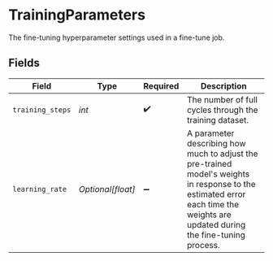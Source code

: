 # TrainingParameters

The fine-tuning hyperparameter settings used in a fine-tune job.


## Fields

| Field                                                                                                                                                                           | Type                                                                                                                                                                            | Required                                                                                                                                                                        | Description                                                                                                                                                                     |
| ------------------------------------------------------------------------------------------------------------------------------------------------------------------------------- | ------------------------------------------------------------------------------------------------------------------------------------------------------------------------------- | ------------------------------------------------------------------------------------------------------------------------------------------------------------------------------- | ------------------------------------------------------------------------------------------------------------------------------------------------------------------------------- |
| `training_steps`                                                                                                                                                                | *int*                                                                                                                                                                           | :heavy_check_mark:                                                                                                                                                              | The number of full cycles through the training dataset.                                                                                                                         |
| `learning_rate`                                                                                                                                                                 | *Optional[float]*                                                                                                                                                               | :heavy_minus_sign:                                                                                                                                                              | A parameter describing how much to adjust the pre-trained model's weights<br/>in response to the estimated error each time the weights are updated during<br/>the fine-tuning process.<br/> |